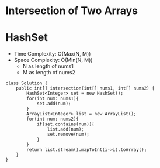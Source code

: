# Intersection of Two Arrays
# HashSet
* Time Complexity: O(Max(N, M))
* Space Complexity: O(Min(N, M))
	* N as length of nums1
	* M as length of nums2
```
class Solution {
    public int[] intersection(int[] nums1, int[] nums2) {
        HashSet<Integer> set = new HashSet();
        for(int num: nums1){
            set.add(num);
        }
        ArrayList<Integer> list = new ArrayList();
        for(int num: nums2){
            if(set.contains(num)){
                list.add(num);
                set.remove(num);
            }
        }
        return list.stream().mapToInt(i->i).toArray();
    }
}
```